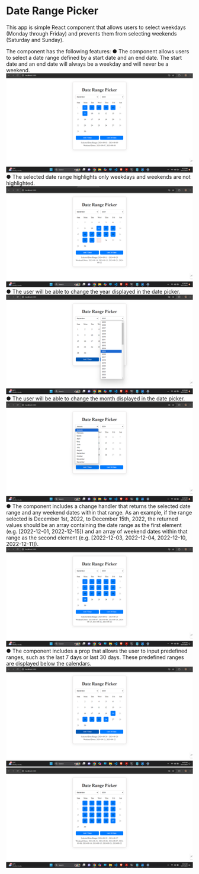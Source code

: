 # Date Range Picker

This app is simple React component that allows users to select weekdays (Monday through Friday) and prevents them from selecting weekends (Saturday and
Sunday). 

The component has the following features:
● The component allows users to select a date range defined by a start date and an end date. The start date and an end date will always be 
  a  weekday and will never be a weekend.
  ![Date Range Picker](/public/image1.png)
● The selected date range highlights only weekdays and weekends are not highlighted.
  ![Highlights only weekdays](/public/image2.png)
● The user will be able to change the year displayed in the date picker.
  ![Year Change](/public/image3.png)
● The user will be able to change the month displayed in the date picker.
  ![Month Change](/public/image4.png)
● The component includes a change handler that returns the selected date range and any weekend dates within that range. As an example, 
  if the range selected is December 1st, 2022, to December 15th, 2022, the returned values should be an array containing the date range as the first element (e.g. [2022-12-01, 2022-12-15]) and an array of weekend dates within that range as the second element (e.g. [2022-12-03,
  2022-12-04, 2022-12-10, 2022-12-11]).
  ![Example](/public/image5.png)
● The component includes a prop that allows the user to input predefined ranges, such as the last 7 days or last 30 days. 
  These predefined ranges are displayed below the calendars.
  ![Predefined 7 days](/public/image6.png)
  ![Predefined 30 days](/public/image7.png)